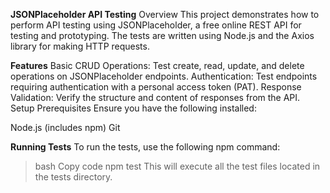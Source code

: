 **JSONPlaceholder API Testing**
Overview
This project demonstrates how to perform API testing using JSONPlaceholder, a free online REST API for testing and prototyping. The tests are written using Node.js and the Axios library for making HTTP requests.

**Features**
Basic CRUD Operations: Test create, read, update, and delete operations on JSONPlaceholder endpoints.
Authentication: Test endpoints requiring authentication with a personal access token (PAT).
Response Validation: Verify the structure and content of responses from the API.
Setup
Prerequisites
Ensure you have the following installed:

Node.js (includes npm)
Git

**Running Tests**
To run the tests, use the following npm command:

> bash
> Copy code
> npm test
This will execute all the test files located in the tests directory.
 
